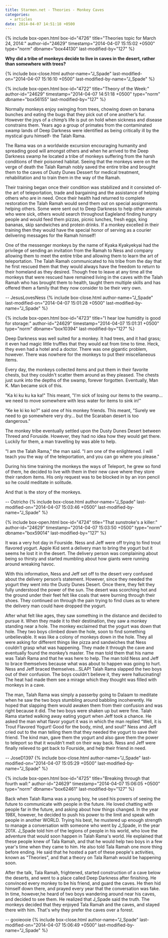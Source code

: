 ```yaml
---
title: Starmen.net - Theories - Monkey Caves
categories:
  - articles
date: 2014-04-07 14:51:18 +0500
---
```

{% include box-open.html box-id="4726" title="Theories topic for March 24, 2014:" author-id="24629" timestamp="2014-04-07 15:15:02 +0500" type="norm" dbname="box44130" last-modified-by="127" %}
<p><b>Why did a tribe of monkeys decide to live in caves in the desert, rather than somewhere with trees?</b></p>
{% include box-close.html author-name="J_Spade" last-modified-on="2014-04-07 15:16:10 +0500" last-modified-by-name="J_Spade" %}

{% include box-open.html box-id="4722" title="Theory of the Week:" author-id="24629" timestamp="2014-04-07 14:51:18 +0500" type="norm" dbname="box56155" last-modified-by="127" %}
<p>Normally monkeys enjoy swinging from trees, chowing down on banana bunches and eating the bugs that they pick out of one another’s fur. However the joys of a chimp’s life is put on hold when sickness and disease constrains them. Years ago a group of primates from the contaminated swamp lands of Deep Darkness were identified as being critically ill by the mystical guru himself- the Talah Rama. </p>

<p>The Rama was on a worldwide excursion encouraging humanity and spreading good will amongst others and when he arrived to the Deep Darkness swamp he located a tribe of monkeys suffering from the harsh conditions of their poisoned habitat. Seeing that the monkeys were on the verge of death the Talah Ramah nobly saved the entire tribe and brought them to the caves of Dusty Dunes Dessert for medical treatment, rehabilitation and to train them in the way of the Ramah. </p>

<p>Their training began once their condition was stabilized and it consisted of- the art of teleportation, trade and bargaining and the assistance of helping others who are in need. Once their health had returned to complete restoration the Talah Ramah would send them out on special assignments helping others. Some were sent out to Deep Darkness to help other animals who were sick, others would search throughout Eagleland finding hungry people and would feed them pizzas, picnic lunches, fresh eggs, king bananas, skip sandwiches and protein drinks. If a monkey excelled in their training then they would have the special honor of serving as a courier delivering messages for the Ramah himself! </p>

<p>One of the messenger monkeys by the name of Kyaka Kyakyekyai had the privilege of sending an invitation from the Ramah to Ness and company allowing them to meet the entire tribe and allowing them to learn the art of teleportation. The Talah Ramah communicated to his tribe from the day that he first rescued them that they would always have the freedom to return to their homeland as they desired. Though free to leave at any time all the monkeys that were rescued have remained living in the caves with the Talah Ramah who has brought them to health, taught them multiple skills and has offered them a family that they now consider to be their very own.</p>

-- JesusLovesNess
{% include box-close.html author-name="J_Spade" last-modified-on="2014-04-07 15:01:28 +0500" last-modified-by-name="J_Spade" %}

{% include box-open.html box-id="4723" title="I hear low humidity is good for storage:" author-id="24629" timestamp="2014-04-07 15:01:31 +0500" type="norm" dbname="box10394" last-modified-by="127" %}
<p>Deep Darkness was well suited for a monkey. It had trees, and it had grass; it even had magic little truffles that they would eat from time to time. Heck, they even had a hotel and a doctor. There was one gigantic problem, however. There was nowhere for the monkeys to put their miscellaneous items.</p>

<p>Every day, the monkeys collected items and put them in their favorite chests, but they couldn't scatter them around as they pleased. The chests just sunk into the depths of the swamp, forever forgotten. Eventually, Man K. Man became sick of this.</p>

<p>"Ka ki ku ku ka ka!" This meant, "I'm sick of losing our items to the swamp... we need to move somewhere with less water for items to sink in!"</p>

<p>"Ke ke ki ko ko?" said one of his monkey friends. This meant, "Surely we need to go somewhere very dry... but the Scaraban desert is too dangerous."</p>

<p>The monkey tribe eventually settled upon the Dusty Dunes Desert between Threed and Foruside. However, they had no idea how they would get there. Luckily for them, a man travelling by was able to help.</p>

<p>"I am the Talah Rama," the man said. "I am one of the enlightened. I will teach you the way of the teleportation, and you can go where you please."</p>

<p>During his time training the monkeys the ways of Teleport, he grew so fond of them, he decided to live with them in their new cave where they store their random items. His only request was to be blocked in by an iron pencil so he could meditate in solitude.</p>

<p>And that is the story of the monkeys.</p>

-- Ostricho
{% include box-close.html author-name="J_Spade" last-modified-on="2014-04-07 15:03:46 +0500" last-modified-by-name="J_Spade" %}

{% include box-open.html box-id="4724" title="That sunstroke's a killer:" author-id="24629" timestamp="2014-04-07 15:03:50 +0500" type="norm" dbname="box59014" last-modified-by="127" %}
<p>It was a very hot day in Fourside. Ness and Jeff were off trying to find trout flavored yogurt. Apple Kid sent a delivery man to bring the yogurt but it seems he lost it in the desert. The delivery person was complaining about being so thirsty and started mumbling about how giants were running around wreaking havoc. </p>

<p>With this information, Ness and Jeff set off to the desert very confused about the delivery person’s statement. However, since they needed the yogurt they went into the Dusty Dunes Desert. Once there, they felt they fully understood the power of the sun. The desert was scorching hot and the ground under their feet felt like coals that were burning through their shoes. They continued on through the pain trying to find clues as to where the delivery man could have dropped the yogurt.</p>

<p>After what felt like ages, they saw something in the distance and decided to pursue it. When they made it to their destination, they saw a monkey standing near a hole. The monkey exclaimed that the yogurt was down that hole. They two boys climbed down the hole, soon to find something unbelievable. It was like a colony of monkeys down in the hole. They all were asking for different things like pizza and sandwiches that Ness couldn’t grasp what was happening. They made it through the cave and eventually found the monkey’s master. The man told them that his name was Talah Rama and that he was here to help. The man told Ness and Jeff to brace themselves because what was about to happen was going to hurt. Ness and Jeff braced themselves…SLAP! Talah Rama slapped the two boys out of their confusion. The boys couldn’t believe it, they were hallucinating! The heat had made them see a mirage which they thought was filled with monkeys in a cave. </p>

<p>The man, Talah Rama was simply a passerby going to Dalaam to meditate when he saw the two boys stumbling around babbling incoherently. He hoped that slapping them would awaken them from their confusion and was right because it did. The two boys were shaken up but were fine. Talah Rama started walking away eating yogurt when Jeff took a chance. He asked the man what flavor yogurt it was in which the man replied “Well, it is Trout Flavored Yogurt! Good for the body, mind, and soul!” Ness and Jeff cried out to the man telling them that they needed the yogurt to save their friend. The kind man, gave them the yogurt and also gave them the power to teleport so that it wouldn’t melt on their way back. Ness and Jeff were finally relieved to get back to Fourside, and help their friend in need.</p>

-- JoseD1397
{% include box-close.html author-name="J_Spade" last-modified-on="2014-04-07 15:05:29 +0500" last-modified-by-name="J_Spade" %}

{% include box-open.html box-id="4725" title="Breaking through that fourth wall:" author-id="24629" timestamp="2014-04-07 15:06:05 +0500" type="norm" dbname="box62461" last-modified-by="127" %}
<p>Back when Talah Rama was a young boy, he used his powers of seeing the future to communicate with people in the future. He loved chatting with people far in the future, and asking about how things changed. In the year 198X, however, he decided to push his power to the limit and speak with people in another WORLD. Trying his best, he mustered up enough strength to manage a conversation with someone who went by J_Spade, in the year 201X. J_Spade told him of the legions of people in his world, who love the adventure that would soon happen in Talah Rama's world. He explained that these people knew of Tala Ramah, and that he would help two boys in a few year's time when they came to him. He also told Tala Ramah one more thing before ending. He said that he hosted a part of these people's activities, known as "Theories", and that a theory on Tala Ramah would be happening soon.</p>

<p>After the talk, Tala Ramah, frightened, started construction of a cave below the deserts, and went to a place called Deep Darkness after finishing. He convinced every monkey to be his friend, and guard the caves. He then hid himself down there, and prayed every year that the conversation was fake. In time, however,he heard of two boys wandering around near his caves, and decided to see them. He realized that J_Spade said the truth. The monkeys decided that they enjoyed Tala Ramah and the caves, and stayed there with him. That's why they prefer the caves over a forest.</p>

-- gooieooie
{% include box-close.html author-name="J_Spade" last-modified-on="2014-04-07 15:06:49 +0500" last-modified-by-name="J_Spade" %}
